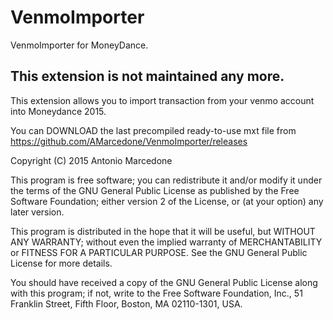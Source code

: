 # VenmoImporter 
VenmoImporter for MoneyDance.

## This extension is not maintained any more.

This extension allows you to import transaction from your venmo account into Moneydance 2015.

You can DOWNLOAD the last precompiled ready-to-use mxt file from https://github.com/AMarcedone/VenmoImporter/releases

Copyright (C) 2015  Antonio Marcedone

This program is free software; you can redistribute it and/or
modify it under the terms of the GNU General Public License
as published by the Free Software Foundation; either version 2
of the License, or (at your option) any later version.

This program is distributed in the hope that it will be useful,
but WITHOUT ANY WARRANTY; without even the implied warranty of
MERCHANTABILITY or FITNESS FOR A PARTICULAR PURPOSE.  See the
GNU General Public License for more details.

You should have received a copy of the GNU General Public License
along with this program; if not, write to the Free Software
Foundation, Inc., 51 Franklin Street, Fifth Floor, Boston, MA  02110-1301, USA.
